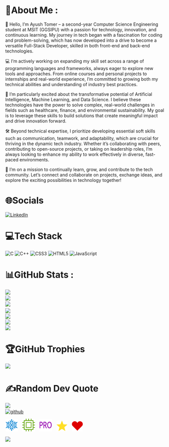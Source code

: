 # 💫About Me :
👋 Hello, I’m Ayush Tomer – a second-year Computer Science Engineering student at MSIT (GGSIPU) with a passion for technology, innovation, and continuous learning. My journey in tech began with a fascination for coding and problem-solving, which has now developed into a drive to become a versatile Full-Stack Developer, skilled in both front-end and back-end technologies.

💻 I’m actively working on expanding my skill set across a range of programming languages and frameworks, always eager to explore new tools and approaches. From online courses and personal projects to internships and real-world experience, I’m committed to growing both my technical abilities and understanding of industry best practices.

🤖 I’m particularly excited about the transformative potential of Artificial Intelligence, Machine Learning, and Data Science. I believe these technologies have the power to solve complex, real-world challenges in fields such as healthcare, finance, and environmental sustainability. My goal is to leverage these skills to build solutions that create meaningful impact and drive innovation forward.

🛠️ Beyond technical expertise, I prioritize developing essential soft skills such as communication, teamwork, and adaptability, which are crucial for thriving in the dynamic tech industry. Whether it’s collaborating with peers, contributing to open-source projects, or taking on leadership roles, I’m always looking to enhance my ability to work effectively in diverse, fast-paced environments.

🌟 I’m on a mission to continually learn, grow, and contribute to the tech community. Let’s connect and collaborate on projects, exchange ideas, and explore the exciting possibilities in technology together!

# 🌐Socials
[![LinkedIn](https://img.shields.io/badge/LinkedIn-%230077B5.svg?logo=linkedin&logoColor=white)](https://linkedin.com/in/ayushtomer)

# 💻Tech Stack
![C](https://img.shields.io/badge/C-%2300599C.svg?style=plastic&logo=c&logoColor=white) ![C++](https://img.shields.io/badge/C++-%2300599C.svg?style=plastic&logo=c%2B%2B&logoColor=white) ![CSS3](https://img.shields.io/badge/CSS3-%231572B6.svg?style=plastic&logo=css3&logoColor=white) ![HTML5](https://img.shields.io/badge/HTML5-%23E34F26.svg?style=plastic&logo=html5&logoColor=white) ![JavaScript](https://img.shields.io/badge/JavaScript-%23323330.svg?style=plastic&logo=javascript&logoColor=%23F7DF1E)

# 📊GitHub Stats :
![](https://github-readme-stats.vercel.app/api?username=ayush-tomer&theme=radical&hide_border=false&include_all_commits=true&count_private=false)<br>
![](https://github-readme-streak-stats.herokuapp.com/?user=ayush-tomer&theme=radical&hide_border=false)<br>
![](https://github-readme-stats.vercel.app/api/top-langs/?username=ayush-tomer&theme=radical&hide_border=false&include_all_commits=true&count_private=false&layout=compact)<br>
<img align="center" src="http://github-profile-summary-cards.vercel.app/api/cards/most-commit-language?username=ayush-tomer&theme=default" height="180em"><br>
<img align="center" src="http://github-profile-summary-cards.vercel.app/api/cards/repos-per-language?username=ayush-tomer&theme=default" height="180em"><br>
<img align="center" src="http://github-profile-summary-cards.vercel.app/api/cards/profile-details?username=ayush-tomer&theme=default" height="180em"><br>
<img align="center" src="https://github-readme-activity-graph.vercel.app/graph?username=ayush-tomer&theme=default">

# 🏆GitHub Trophies
![](https://github-trophies.vercel.app/?username=ayush-tomer&theme=radical&no-frame=false&no-bg=false&margin-w=4)

# ✍️Random Dev Quote
![](https://quotes-github-readme.vercel.app/api?type=horizontal&theme=radical)<br>
[<img src='https://cdn.jsdelivr.net/npm/simple-icons@3.0.1/icons/github.svg' alt='github' height='40'>](https://github.com/ayush-tomer)  

<a href='https://archiveprogram.github.com/'><img src='https://raw.githubusercontent.com/acervenky/animated-github-badges/master/assets/acbadge.gif' width='40' height='40'></a> <a href='https://docs.github.com/en/developers'><img src='https://raw.githubusercontent.com/acervenky/animated-github-badges/master/assets/devbadge.gif' width='40' height='40'></a> <a href='https://github.com/pricing'><img src='https://raw.githubusercontent.com/acervenky/animated-github-badges/master/assets/pro.gif' width='40' height='40'></a> <a href='https://stars.github.com/'><img src='https://raw.githubusercontent.com/acervenky/animated-github-badges/master/assets/starbadge.gif' width='35' height='35'></a> <a href='https://docs.github.com/en/github/supporting-the-open-source-community-with-github-sponsors'><img src='https://raw.githubusercontent.com/acervenky/animated-github-badges/master/assets/sponsorbadge.gif' width='35' height='35'></a>

[![](https://visitcount.itsvg.in/api?id=ayush-tomer&icon=0&color=0)](https://visitcount.itsvg.in)

